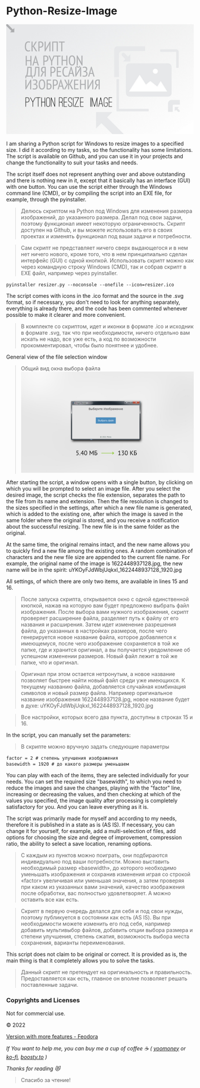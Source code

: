 # Python-Resize-Image

![Python-Resize-Image](https://github.com/blyamur/Python-Resize-Image/blob/main/hello.jpg)

I am sharing a Python script for Windows to resize images to a specified size. I did it according to my tasks, so the functionality has some limitations. The script is available on Github, and you can use it in your projects and change the functionality to suit your tasks and needs.

The script itself does not represent anything over and above outstanding and there is nothing new in it, except that it basically has an interface (GUI) with one button. You can use the script either through the Windows command line (CMD), or by compiling the script into an EXE file, for example, through the pyinstaller.


>Делюсь скриптом на Python под Windows для изменения размера изображений, до указанного размера. Делал под свои задачи, поэтому функционал имеет некоторую ограниченность. Скрипт доступен на Github, и вы можете использовать его в своих проектах и изменять функционал под ваши задачи и потребности.

>Сам скрипт не представляет ничего сверх выдающегося и в нем нет ничего нового, кроме того, что в нем принципиально сделан интерфейс (GUI) с одной кнопкой. Использовать скрипт можно как через командную строку Windows (CMD), так и собрав скрипт в EXE файл, например через pyinstaller.


```
pyinstaller resizer.py --noconsole --onefile --icon=resizer.ico
```


The script comes with icons in the .ico format and the source in the .svg format, so if necessary, you don't need to look for anything separately, everything is already there, and the code has been commented whenever possible to make it clearer and more convenient. 

>В комплекте со скриптом, идет и иконки в формате .ico и исходник в формате .svg, так что при необходимости, ничего отдельно вам искать не надо, все уже есть, а код по возможности прокомментировал, чтобы было понятнее и удобнее.


General view of the file selection window
> Общий вид окна выбора файла
![Python-Resize-Image](https://github.com/blyamur/Python-Resize-Image/blob/main/example%20window.jpg)

After starting the script, a window opens with a single button, by clicking on which you will be prompted to select an image file. After you select the desired image, the script checks the file extension, separates the path to the file from its name and extension. Then the file resolution is changed to the sizes specified in the settings, after which a new file name is generated, which is added to the existing one, after which the image is saved in the same folder where the original is stored, and you receive a notification about the successful resizing. The new file is in the same folder as the original.

At the same time, the original remains intact, and the new name allows you to quickly find a new file among the existing ones. A random combination of characters and the new file size are appended to the current file name. For example, the original name of the image is 1622448937128.jpg, the new name will be in the spirit: uYKOyFJdWbjUqkxl_1622448937128_1920.jpg

All settings, of which there are only two items, are available in lines 15 and 16.

> После запуска скрипта, открывается окно с одной единственной кнопкой, нажав на которую вам будет предложено выбрать файл изображения. После выбора вами нужного изображения, скрипт проверяет расширение файла, разделяет путь к файлу от его названия и расширения. Затем идет изменение разрешения файла, до указанных в настройках размеров, после чего генерируется новое название файла, которое добавляется к имеющемуся, после чего изображение сохраняется в той же папке, где и хранится оригинал, а вы получается уведомление об успешном изменении размеров. Новый файл лежит в той же папке, что и оригинал.

> Оригинал при этом остается нетронутым, а новое название позволяет быстрее найти новый файл среди уже имеющихся. К текущему названию файла, добавляется случайная комбинация символов и новый размер файла. Например оригинальное название изображения 1622448937128.jpg, новое название будет в духе: uYKOyFJdWbjUqkxl_1622448937128_1920.jpg

> Все настройки, которых всего два пункта, доступны в строках 15 и 16.

In the script, you can manually set the parameters:
> В скрипте можно вручную задать следующие параметры

```
factor = 2 # степень улучшения изображения
basewidth = 1920 # до какого размеры уменьшаем
```

You can play with each of the items, they are selected individually for your needs. You can set the required size "basewidth", to which you need to reduce the images and save the changes, playing with the "factor" line, increasing or decreasing the values, and then checking at which of the values ​​you specified, the image quality after processing is completely satisfactory for you. And you can leave everything as it is.

The script was primarily made for myself and according to my needs, therefore it is published in a state as is (AS IS). If necessary, you can change it for yourself, for example, add a multi-selection of files, add options for choosing the size and degree of improvement, compression ratio, the ability to select a save location, renaming options.

>С каждым из пунктов можно поиграть, они подбираются индивидуально под ваши потребности. Можно выставить необходимый размер «basewidth», до которого необходимо уменьшать изображения и сохранив изменения играя со строкой «factor» увеличивая или уменьшая значения, а затем проверяя при каком из указанных вами значений, качество изображения после обработки, вас полностью удовлетворяет. А можно оставить все как есть.

>Скрипт в первую очередь делался для себя и под свои нужды, поэтому публикуется в состоянии как есть (AS IS). Вы при необходимости можете изменить его под себя, например добавить мультивыбор файлов, добавить опции выбора размера и степени улучшения, степень сжатия, возможность выбора места сохранения, варианты переименования.


This script does not claim to be original or correct. It is provided as is, the main thing is that it completely allows you to solve the tasks.
> Данный скрипт не претендует на оригинальность и правильность. Предоставляется как есть, главное он вполне позволяет решать поставленные задачи.

### Copyrights and Licenses
Not for commercial use.

© 2022

 [Version with more features - Feodora](https://github.com/blyamur/Feodora/)


*If You want to help me, you can buy me a cup of coffee :coffee: ( [yoomoney](https://yoomoney.ru/to/41001158104834) or [ko-fi](https://ko-fi.com/monseg), [boosty.to](https://boosty.to/monseg) )* 

<!--
### Did you find this useful?!
> Вы нашли это  полезным ?!

Happy to hear that :) *If You want to help me, you can buy me a cup of coffee :coffee: ( [yoomoney](https://yoomoney.ru/to/41001158104834) or [ko-fi](https://ko-fi.com/monseg), [boosty.to](https://boosty.to/monseg) )* 

> Рад это слышать :) Если вы хотите мне помочь, вы можете угостить меня чашкой кофе
 -->

*Thanks for reading :heart_eyes_cat:*
> Спасибо за чтение!
